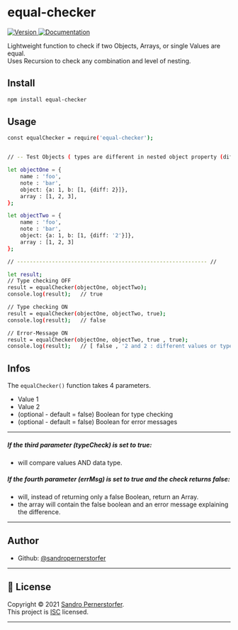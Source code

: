 <h1>equal-checker</h1>
<p>
  <a href="https://www.npmjs.com/package/equal-checker" target="_blank">
    <img alt="Version" src="https://img.shields.io/npm/v/equal-checker.svg">
  </a>
  <a href="https://github.com/sandropernerstorfer/equal-checker-npm#readme" target="_blank">
    <img alt="Documentation" src="https://img.shields.io/badge/documentation-yes-brightgreen.svg" />
  </a>
</p>
<p>
  Lightweight function to check if two Objects, Arrays, or single Values are equal.<br>
  Uses Recursion to check any combination and level of nesting.
</p>

## Install

```sh
npm install equal-checker
```

## Usage

```sh
const equalChecker = require('equal-checker');


// -- Test Objects ( types are different in nested object property (diff: 2 <-> '2') ) -- //

let objectOne = {
    name : 'foo',
    note : 'bar',
    object: {a: 1, b: [1, {diff: 2}]},
    array : [1, 2, 3],
};

let objectTwo = {
    name : 'foo',
    note : 'bar',
    object: {a: 1, b: [1, {diff: '2'}]},
    array : [1, 2, 3]
};

// ------------------------------------------------------------ //

let result;
// Type checking OFF
result = equalChecker(objectOne, objectTwo);
console.log(result);   // true

// Type checking ON
result = equalChecker(objectOne, objectTwo, true);
console.log(result);   // false

// Error-Message ON
result = equalChecker(objectOne, objectTwo, true , true);
console.log(result);   // [ false , '2 and 2 : different values or types'];

```

## Infos
The ```equalChecker()``` function takes 4 parameters.
* Value 1
* Value 2
* (optional - default = false) Boolean for type checking
* (optional - default = false) Boolean for error messages
---
##### If the third parameter (typeCheck) is set to true:
* will compare values AND data type.
##### If the fourth parameter (errMsg) is set to true and the check returns false:
* will, instead of returning only a false Boolean, return an Array.
* the array will contain the false boolean and an error message explaining the difference.
---
## Author
* Github: [@sandropernerstorfer](https://github.com/sandropernerstorfer)
---
## 📝 License
Copyright © 2021 [Sandro Pernerstorfer](https://github.com/sandropernerstorfer).<br />
This project is [ISC](https://github.com/sandropernerstorfer/equal-checker-npm/blob/master/LICENSE) licensed.
***
